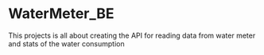 # WaterMeter_BE
This projects is all about creating the API for reading data from water meter and stats of the water consumption
